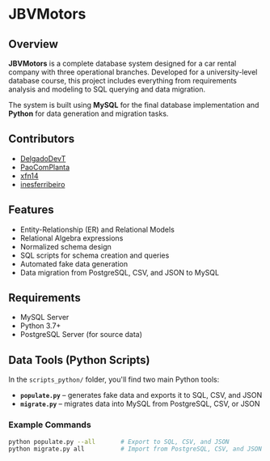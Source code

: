 # JBVMotors

## Overview

**JBVMotors** is a complete database system designed for a car rental company with three operational branches. Developed for a university-level database course, this project includes everything from requirements analysis and modeling to SQL querying and data migration.

The system is built using **MySQL** for the final database implementation and **Python** for data generation and migration tasks.

## Contributors

* [DelgadoDevT](https://github.com/DelgadoDevT)
* [PaoComPlanta](https://github.com/paocomplanta)
* [xfn14](https://github.com/xfn14)
* [inesferribeiro](https://github.com/inesferribeiro)

## Features

- Entity-Relationship (ER) and Relational Models  
- Relational Algebra expressions  
- Normalized schema design  
- SQL scripts for schema creation and queries  
- Automated fake data generation  
- Data migration from PostgreSQL, CSV, and JSON to MySQL

## Requirements

- MySQL Server  
- Python 3.7+  
- PostgreSQL Server (for source data)

## Data Tools (Python Scripts)

In the `scripts_python/` folder, you'll find two main Python tools:

- **`populate.py`** – generates fake data and exports it to SQL, CSV, and JSON  
- **`migrate.py`** – migrates data into MySQL from PostgreSQL, CSV, or JSON  

### Example Commands

```bash
python populate.py --all       # Export to SQL, CSV, and JSON
python migrate.py all          # Import from PostgreSQL, CSV, and JSON into MySQL
